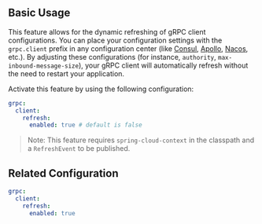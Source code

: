 ## Basic Usage

This feature allows for the dynamic refreshing of gRPC client configurations. You can place your configuration settings with the `grpc.client` prefix in any configuration center (like [Consul](https://github.com/hashicorp/consul), [Apollo](https://github.com/apolloconfig/apollo), [Nacos](https://github.com/alibaba/nacos), etc.). 
By adjusting these configurations (for instance, `authority`, `max-inbound-message-size`), your gRPC client will automatically refresh without the need to restart your application.

Activate this feature by using the following configuration:

```yaml
grpc:
  client:
    refresh:
      enabled: true # default is false
```

> Note: This feature requires `spring-cloud-context` in the classpath and a `RefreshEvent` to be published.

## Related Configuration

```yaml
grpc:
  client:
    refresh:
      enabled: true
```
